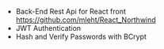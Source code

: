 - Back-End Rest Api for React front https://github.com/mleht/React_Northwind
- JWT Authentication
- Hash and Verify Passwords with BCrypt
